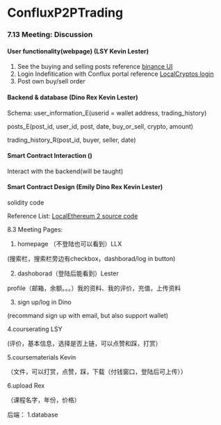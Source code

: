 # ConfluxP2PTrading

### 7.13 Meeting: Discussion 

#### User functionality(webpage) (LSY Kevin Lester)
1. See the buying and selling posts 
  reference [binance UI](https://p2p.binance.com/en/trade/buy/USDT)
2. Login Indefitication with Conflux portal 
  reference [LocalCryptos login](https://localcryptos.com/login)
3. Post own buy/sell order

#### Backend & database (Dino Rex Kevin Lester)
Schema:
user_information_E(userid = wallet address, trading_history)

posts_E(post_id, user_id, post, date, buy_or_sell, crypto, amount)

trading_history_R(post_id, buyer, seller, date)


#### Smart Contract Interaction ()
Interact with the backend(will be taught)




#### Smart Contract Design (Emily Dino Rex Kevin Lester)
solidity code


Reference List:
[LocalEthereum 2 source code](https://etherscan.io/address/0x09678741bd50c3e74301f38fbd0136307099ae5d#code)




8.3 Meeting
Pages:

1. homepage （不登陆也可以看到）LLX
 
 (搜索栏，搜索栏旁边有checkbox，dashborad/log in button)


2. dashoborad（登陆后能看到）Lester
 
 profile（邮箱，余额。。。）我的资料、我的评价，充值，上传资料

3. sign up/log in Dino
 
 (recommand sign up with email, but also support wallet)

4.courserating LSY
 
 (评价，基本信息，选择是否上链，可以点赞和踩，打赏）

5.coursematerials Kevin
 
（文件，可以打赏，点赞，踩，下载（付钱窗口，登陆后可上传））

6.upload Rex
 
（课程名字，年份，价格）

后端：
1.database




  
